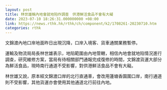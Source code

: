 ```yaml
---
layout: post
title: 林世雄稱內地會就地陷作調查　供港鮮活食品不會有大礙
date: 2023-07-10 18:26:31.000000000 +08:00
link: https://news.rthk.hk/rthk/ch/component/k2/1708261-20230710.htm
categories: rthk
---
```


文錦渡內地口岸地面昨日出現沉降，口岸入境客、貨車通關業務暫停。

運輸及物流局局長林世雄表示，地陷範圍由內地管轄，相信內地會就地陷情況進行調查，研究維修方案，當局有待相關部門通報完成復修的時間，文錦渡貨運大部分為鮮活食品，現時南行通道不受影響，對供港鮮活食品不會有大礙。

林世雄又說，原本經文錦渡口岸的北行直通車，會改用蓮塘香園圍口岸，南行通道則不受影響，其他貨運亦會使用其他通道北行前往內地。
